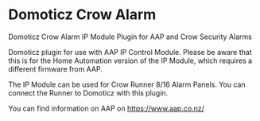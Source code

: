 # Domoticz Crow Alarm
Domoticz Crow Alarm IP Module Plugin for AAP and Crow Security Alarms

Domoticz plugin for use with AAP IP Control Module. Please be aware that this is for the Home Automation version of the IP Module, which requires a different firmware from AAP. 

The IP Module can be used for Crow Runner 8/16 Alarm Panels. You can connect the Runner to Domoticz with this plugin.

You can find information on AAP on https://www.aap.co.nz/
